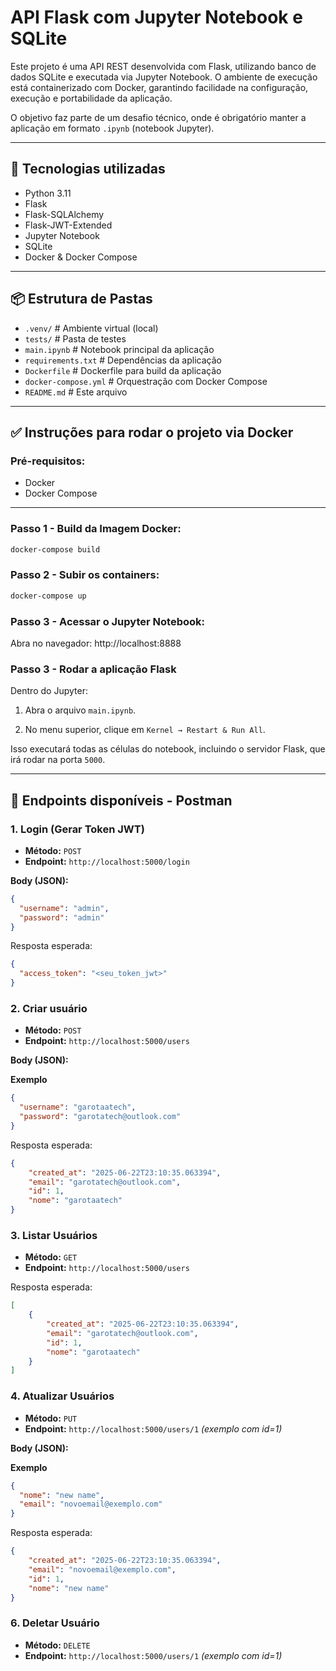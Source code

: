 # API Flask com Jupyter Notebook e SQLite

Este projeto é uma API REST desenvolvida com Flask, utilizando banco de dados SQLite e executada via Jupyter Notebook.
O ambiente de execução está containerizado com Docker, garantindo facilidade na configuração, execução e portabilidade da aplicação.

O objetivo faz parte de um desafio técnico, onde é obrigatório manter a aplicação em formato `.ipynb` (notebook Jupyter).

---

## 🚀 Tecnologias utilizadas

- Python 3.11
- Flask
- Flask-SQLAlchemy
- Flask-JWT-Extended
- Jupyter Notebook
- SQLite
- Docker & Docker Compose

---

## 📦 Estrutura de Pastas
- `.venv/`               # Ambiente virtual (local)
- `tests/`              # Pasta de testes
- `main.ipynb`          # Notebook principal da aplicação
- `requirements.txt`    # Dependências da aplicação
- `Dockerfile`          # Dockerfile para build da aplicação
- `docker-compose.yml`  # Orquestração com Docker Compose
- `README.md`           # Este arquivo


---

## ✅ Instruções para rodar o projeto via Docker

### Pré-requisitos:

- Docker
- Docker Compose

---

### Passo 1 - Build da Imagem Docker:

```bash
docker-compose build
```


### Passo 2 - Subir os containers:

```bash
docker-compose up
```

### Passo 3 - Acessar o Jupyter Notebook:

Abra no navegador:
http://localhost:8888


### Passo 3 - Rodar a aplicação Flask

Dentro do Jupyter:

1. Abra o arquivo `main.ipynb`.

2. No menu superior, clique em `Kernel → Restart & Run All`.

 Isso executará todas as células do notebook, incluindo o servidor Flask, que irá rodar na porta `5000`.
 

---

## 📡 Endpoints disponíveis - Postman

### 1. Login (Gerar Token JWT)

- **Método:** `POST`
- **Endpoint:** `http://localhost:5000/login`

**Body (JSON):**
```json
{
  "username": "admin",
  "password": "admin"
}
``` 
Resposta esperada:
```json
{
  "access_token": "<seu_token_jwt>"
}
```


### 2. Criar usuário 

- **Método:** `POST`
- **Endpoint:** `http://localhost:5000/users`

**Body (JSON):**

**Exemplo**
```json
{
  "username": "garotaatech",
  "password": "garotatech@outlook.com"
}
```

Resposta esperada:
```json
{
    "created_at": "2025-06-22T23:10:35.063394",
    "email": "garotatech@outlook.com",
    "id": 1,
    "nome": "garotaatech"
}
```

### 3. Listar Usuários 

- **Método:** `GET`
- **Endpoint:** `http://localhost:5000/users`

Resposta esperada:
```json
[
    {
        "created_at": "2025-06-22T23:10:35.063394",
        "email": "garotatech@outlook.com",
        "id": 1,
        "nome": "garotaatech"
    }
]
```

### 4. Atualizar Usuários

- **Método:** `PUT`
- **Endpoint:** `http://localhost:5000/users/1` *(exemplo com id=1)*


**Body (JSON):**

**Exemplo**
```json
{
  "nome": "new name",
  "email": "novoemail@exemplo.com"
}
``` 

Resposta esperada:
```json
{
    "created_at": "2025-06-22T23:10:35.063394",
    "email": "novoemail@exemplo.com",
    "id": 1,
    "nome": "new name"
}
```


### 6. Deletar Usuário

- **Método:** `DELETE`  
- **Endpoint:** `http://localhost:5000/users/1`  *(exemplo com id=1)*
